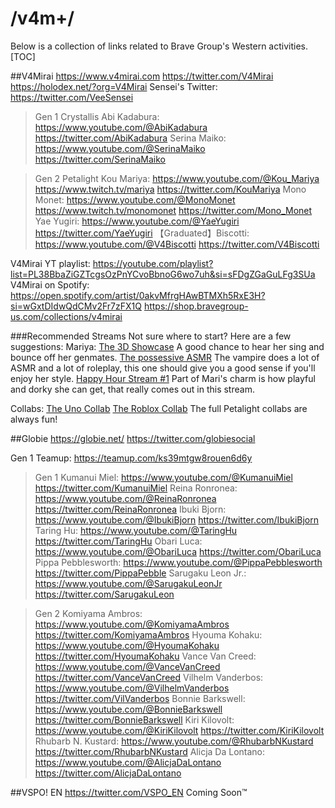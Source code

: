 # /v4m+/
Below is a collection of links related to Brave Group's Western activities.
[TOC]

##V4Mirai
https://www.v4mirai.com
https://twitter.com/V4Mirai
https://holodex.net/?org=V4Mirai
Sensei's Twitter: https://twitter.com/VeeSensei

>Gen 1 Crystallis
Abi Kadabura:
https://www.youtube.com/@AbiKadabura
https://twitter.com/AbiKadabura
Serina Maiko:
https://www.youtube.com/@SerinaMaiko
https://twitter.com/SerinaMaiko

>Gen 2 Petalight
Kou Mariya:
https://www.youtube.com/@Kou_Mariya
https://www.twitch.tv/mariya
https://twitter.com/KouMariya
Mono Monet:
https://www.youtube.com/@MonoMonet
https://www.twitch.tv/monomonet
https://twitter.com/Mono_Monet
Yae Yugiri:
https://www.youtube.com/@YaeYugiri
https://twitter.com/YaeYugiri
【Graduated】Biscotti: 
https://www.youtube.com/@V4Biscotti
https://twitter.com/V4Biscotti

V4Mirai YT playlist: https://youtube.com/playlist?list=PL38BbaZiGZTcgsOzPnYCvoBbnoG6wo7uh&si=sFDgZGaGuLFg3SUa
V4Mirai on Spotify: https://open.spotify.com/artist/0akvMfrgHAwBTMXh5RxE3H?si=wGxtDIdwQdCMv2Fr7zFX1Q
https://shop.bravegroup-us.com/collections/v4mirai

###Recommended Streams
Not sure where to start? Here are a few suggestions:
Mariya:
[The 3D Showcase](https://youtu.be/bKV0ZOe7CoU)
A good chance to hear her sing and bounce off her genmates.
[The possessive ASMR](https://youtu.be/klWij7A1XRw)
The vampire does a lot of ASMR and a lot of roleplay, this one should give you a good sense if you'll enjoy her style.
[Happy Hour Stream #1](https://youtu.be/0HQFVa16YH0)
Part of Mari's charm is how playful and dorky she can get, that really comes out in this stream.

Collabs:
[The Uno Collab](https://youtu.be/LSyjrUCA5FA)
[The Roblox Collab](https://youtu.be/E1qphYsanKI)
The full Petalight collabs are always fun! 

##Globie
https://globie.net/
https://twitter.com/globiesocial

Gen 1 Teamup:
https://teamup.com/ks39mtgw8rouen6d6y

>Gen 1
Kumanui Miel:
https://www.youtube.com/@KumanuiMiel
https://twitter.com/KumanuiMiel
Reina Ronronea:
https://www.youtube.com/@ReinaRonronea 
https://twitter.com/ReinaRonronea
Ibuki Bjorn:
https://www.youtube.com/@IbukiBjorn
https://twitter.com/IbukiBjorn
Taring Hu:
https://www.youtube.com/@TaringHu
https://twitter.com/TaringHu
Obari Luca:
https://www.youtube.com/@ObariLuca
https://twitter.com/ObariLuca
Pippa Pebblesworth: 
https://www.youtube.com/@PippaPebblesworth
https://twitter.com/PippaPebble
Sarugaku Leon Jr.:
https://www.youtube.com/@SarugakuLeonJr
https://twitter.com/SarugakuLeon

>Gen 2
Komiyama Ambros:
https://www.youtube.com/@KomiyamaAmbros
https://twitter.com/KomiyamaAmbros
Hyouma Kohaku:
https://www.youtube.com/@HyoumaKohaku
https://twitter.com/HyoumaKohaku
Vance Van Creed:
https://www.youtube.com/@VanceVanCreed
https://twitter.com/VanceVanCreed
Vilhelm Vanderbos:
https://www.youtube.com/@VilhelmVanderbos
https://twitter.com/VilVanderbos
Bonnie Barkswell:
https://www.youtube.com/@BonnieBarkswell
https://twitter.com/BonnieBarkswell
Kiri Kilovolt:
https://www.youtube.com/@KiriKilovolt
https://twitter.com/KiriKilovolt
Rhubarb N. Kustard:
https://www.youtube.com/@RhubarbNKustard
https://twitter.com/RhubarbNKustard
Alicja Da Lontano:
https://www.youtube.com/@AlicjaDaLontano
https://twitter.com/AlicjaDaLontano

##VSPO! EN
https://twitter.com/VSPO_EN
Coming Soon™